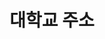 ---
widget: contact



# This file represents a page section.

headless: false


# Order that this section appears on the page.

weight: 53

title: 대학교 주소

subtitle:

content:
  # Location coordinates

  coordinates:

    latitude: '35.846015'

    longitude: '127.134543'

design:

  columns: '1'

---